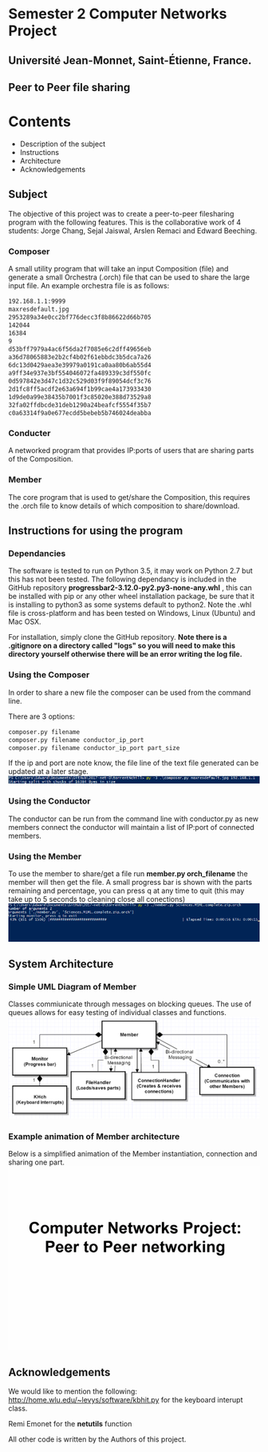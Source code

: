 # Semester 2 Computer Networks Project
## Université Jean-Monnet, Saint-Étienne, France.
## Peer to Peer file sharing

# Contents
* Description of the subject
* Instructions
* Architecture
* Acknowledgements

## Subject

The objective of this project was to create a peer-to-peer filesharing program with the following features.
This is the collaborative work of 4 students: Jorge Chang, Sejal Jaiswal, Arslen Remaci and Edward Beeching.

### Composer
A small utility program that will take an input Composition (file) and generate a small Orchestra (.orch) file that can be used to share the large input file. An example orchestra file is as follows:

    192.168.1.1:9999
    maxresdefault.jpg
    2953289a34e0cc2bf776decc3f8b86622d66b705
    142044
    16384
    9
    d53bff7979a4ac6f56da2f7085e6c2dff49656eb
    a36d78065883e2b2cf4b02f61ebbdc3b5dca7a26
    6dc13d0429aea3e39979a0191ca0aa80b6ab55d4
    a9ff34e937e3bf554046072fa489339c3df550fc
    0d597842e3d47c1d32c529d03f9f89054dcf3c76
    2d1fc8ff5acdf2e63a694f1b99cae4a173933430
    1d9de0a99e38435b7001f3c85020e388d73529a8
    32fa02ffdbcde31deb1290a24beafcf5554f35b7
    c0a63314f9a0e677ecdd5bebeb5b746024deabba

### Conducter
A networked program that provides IP:ports of users that are sharing parts of the Composition.

### Member 
The core program that is used to get/share the Composition, this requires the .orch file to know details of which composition to share/download.

## Instructions for using the program

### Dependancies
The software is tested to run on Python 3.5, it may work on Python 2.7 but this has not been tested.
The following dependancy is included in the GitHub repository **progressbar2-3.12.0-py2.py3-none-any.whl** , this can be installed with pip or any other wheel installation package, be sure that it is installing to python3 as some systems default to python2. Note the .whl file is cross-platform and has been tested on Windows, Linux (Ubuntu) and Mac OSX.

For installation, simply clone the GitHub repository. **Note there is a .gitignore on a directory called "logs" so you will need to make this directory yourself otherwise there will be an error writing the log file.**

### Using the Composer
In order to share a new file the composer can be used from the command line.

There are 3 options:

    composer.py filename
    composer.py filename conductor_ip_port
    composer.py filename conductor_ip_port part_size

If the ip and port are note know, the file line of the text file generated can be updated at a later stage.
![Alt text](torrentNchill/screenshots/instructions_composer.png?raw=true "Using the Composer")
### Using the Conductor

The conductor can be run from the command line with conductor.py as new members connect the conductor will maintain a list of IP:port of connected members.


### Using the Member

To use the member to share/get a file run **member.py orch_filename** the member will then get the file. A small progress bar is shown with the parts remaining and percentage, you can press q at any time to quit (this may take up to 5 seconds to cleaning close all conections)
![Alt text](torrentNchill/screenshots/instructions_member.png?raw=true "Using the Member")


## System Architecture
### Simple UML Diagram of Member

Classes commiunicate through messages on blocking queues. The use of queues allows for easy testing of individual classes and functions.
![Alt text](torrentNchill/screenshots/Simple_UML.png?raw=true "A simplfied UML diagram")

### Example animation of Member architecture
Below is a simplified animation of the Member instantiation, connection and sharing one part.
![Alt text](torrentNchill/screenshots/architecture.gif?raw=true "Example of connecting and sharing a part")

## Acknowledgements
We would like to mention the following:
http://home.wlu.edu/~levys/software/kbhit.py for the keyboard interupt class.

Remi Emonet for the **netutils** function

All other code is written by the Authors of this project.




